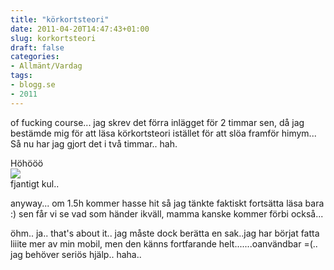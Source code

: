 ```yaml
---
title: "körkortsteori"
date: 2011-04-20T14:47:43+01:00
slug: korkortsteori
draft: false
categories:
- Allmänt/Vardag
tags:
- blogg.se
- 2011
---
```

of fucking course... jag skrev det förra inlägget för 2 timmar sen, då jag bestämde mig för att läsa körkortsteori istället för att slöa framför himym...  
Så nu har jag gjort det i två timmar.. hah.  
  
Höhööö  
![](/assets/images/blogg.se/teori_143965285.jpg)  
fjantigt kul..  
  
anyway... om 1.5h kommer hasse hit så jag tänkte faktiskt fortsätta läsa bara :) sen får vi se vad som händer ikväll, mamma kanske kommer förbi också...  
  
öhm.. ja.. that's about it.. jag måste dock berätta en sak..jag har börjat fatta liiite mer av min mobil, men den känns fortfarande helt.......oanvändbar =(.. jag behöver seriös hjälp.. haha..